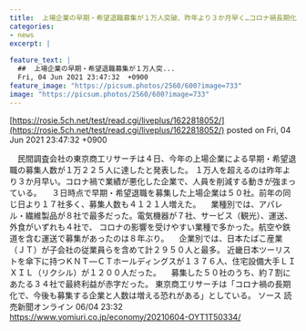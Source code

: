 ```yaml
---
title:  上場企業の早期・希望退職募集が１万人突破、昨年より３か月早く…コロナ禍長期化で  
categories:
- news
excerpt: |
  
feature_text: |
  ##  上場企業の早期・希望退職募集が１万人突...
  Fri, 04 Jun 2021 23:47:32  +0900
feature_image: "https://picsum.photos/2560/600?image=733"
image: "https://picsum.photos/2560/600?image=733"
---
```


[https://rosie.5ch.net/test/read.cgi/liveplus/1622818052/](https://rosie.5ch.net/test/read.cgi/liveplus/1622818052/)
posted on Fri, 04 Jun 2021 23:47:32  +0900

<!--more-->

　民間調査会社の東京商工リサーチは４日、今年の上場企業による早期・希望退職の募集人数が１万２２５人に達したと発表した。 １万人を超えるのは昨年より３か月早い。コロナ禍で業績が悪化した企業で、人員を削減する動きが強まっている。 　３日時点で早期・希望退職を募集した上場企業は５０社。前年の同じ日より１７社多く、募集人数も４１２１人増えた。 　業種別では、アパレル・繊維製品が８社で最多だった。電気機器が７社、サービス（観光）、運送、外食がいずれも４社で、 コロナの影響を受けやすい業種で多かった。航空や鉄道を含む運送で募集があったのは８年ぶり。 　企業別では、日本たばこ産業（ＪＴ）が子会社の従業員らを含めて計２９５０人と最多。 近畿日本ツーリストを傘下に持つＫＮＴ—ＣＴホールディングスが１３７６人、住宅設備大手ＬＩＸＩＬ（リクシル）が１２００人だった。 　募集した５０社のうち、約７割にあたる３４社で最終利益が赤字だった。 東京商工リサーチは「コロナ禍の長期化で、今後も募集する企業と人数は増える恐れがある」としている。 ソース 読売新聞オンライン 06/04 23:32 https://www.yomiuri.co.jp/economy/20210604-OYT1T50334/
